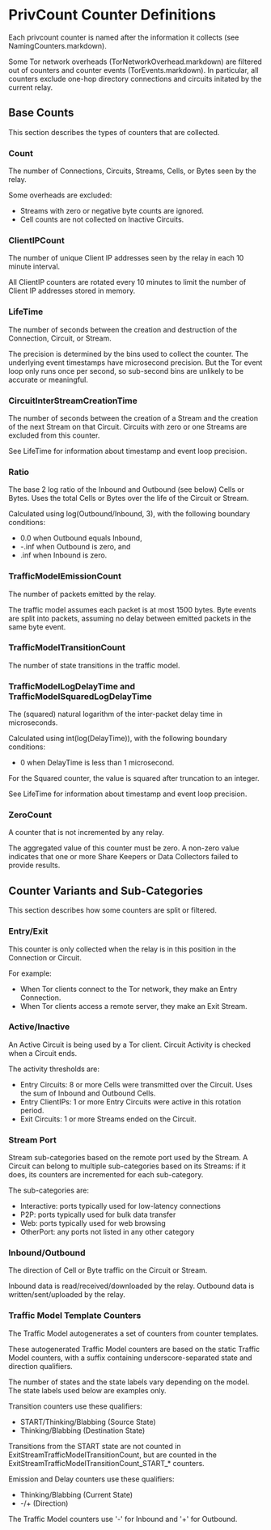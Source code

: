 # PrivCount Counter Definitions

Each privcount counter is named after the information it collects (see
NamingCounters.markdown).

Some Tor network overheads (TorNetworkOverhead.markdown) are filtered out of
counters and counter events (TorEvents.markdown). In particular, all counters
exclude one-hop directory connections and circuits initated by the current
relay.

## Base Counts

This section describes the types of counters that are collected.

### Count

The number of Connections, Circuits, Streams, Cells, or Bytes seen by the
relay.

Some overheads are excluded:
* Streams with zero or negative byte counts are ignored.
* Cell counts are not collected on Inactive Circuits.

### ClientIPCount

The number of unique Client IP addresses seen by the relay in each 10 minute
interval.

All ClientIP counters are rotated every 10 minutes to limit the number of
Client IP addresses stored in memory.

### LifeTime

The number of seconds between the creation and destruction of the Connection,
Circuit, or Stream.

The precision is determined by the bins used to collect the counter. The
underlying event timestamps have microsecond precision. But the Tor event loop
only runs once per second, so sub-second bins are unlikely to be accurate or
meaningful.

### CircuitInterStreamCreationTime

The number of seconds between the creation of a Stream and the creation of the
next Stream on that Circuit. Circuits with zero or one Streams are excluded
from this counter.

See LifeTime for information about timestamp and event loop precision.

### Ratio

The base 2 log ratio of the Inbound and Outbound (see below) Cells or Bytes.
Uses the total Cells or Bytes over the life of the Circuit or Stream.

Calculated using log(Outbound/Inbound, 3), with the following boundary
conditions:
* 0.0 when Outbound equals Inbound,
* -.inf when Outbound is zero, and
* .inf when Inbound is zero.

### TrafficModelEmissionCount

The number of packets emitted by the relay.

The traffic model assumes each packet is at most 1500 bytes. Byte events are
split into packets, assuming no delay between emitted packets in the same byte
event.

### TrafficModelTransitionCount

The number of state transitions in the traffic model.

### TrafficModelLogDelayTime and TrafficModelSquaredLogDelayTime

The (squared) natural logarithm of the inter-packet delay time in microseconds.

Calculated using int(log(DelayTime)), with the following boundary
conditions:
* 0 when DelayTime is less than 1 microsecond.

For the Squared counter, the value is squared after truncation to an integer.

See LifeTime for information about timestamp and event loop precision.

### ZeroCount

A counter that is not incremented by any relay.

The aggregated value of this counter must be zero. A non-zero value indicates
that one or more Share Keepers or Data Collectors failed to provide results.

## Counter Variants and Sub-Categories

This section describes how some counters are split or filtered.

### Entry/Exit

This counter is only collected when the relay is in this position in the
Connection or Circuit.

For example:
* When Tor clients connect to the Tor network, they make an Entry Connection.
* When Tor clients access a remote server, they make an Exit Stream.

### Active/Inactive

An Active Circuit is being used by a Tor client. Circuit Activity is checked
when a Circuit ends.

The activity thresholds are:
* Entry Circuits: 8 or more Cells were transmitted over the Circuit.
                  Uses the sum of Inbound and Outbound Cells.
* Entry ClientIPs: 1 or more Entry Circuits were active in this rotation
                   period.
* Exit Circuits: 1 or more Streams ended on the Circuit.

### Stream Port

Stream sub-categories based on the remote port used by the Stream. A Circuit
can belong to multiple sub-categories based on its Streams: if it does,
its counters are incremented for each sub-category.

The sub-categories are:
* Interactive: ports typically used for low-latency connections
* P2P: ports typically used for bulk data transfer
* Web: ports typically used for web browsing
* OtherPort: any ports not listed in any other category

### Inbound/Outbound

The direction of Cell or Byte traffic on the Circuit or Stream.

Inbound data is read/received/downloaded by the relay.
Outbound data is written/sent/uploaded by the relay.

### Traffic Model Template Counters

The Traffic Model autogenerates a set of counters from counter templates.

These autogenerated Traffic Model counters are based on the static Traffic
Model counters, with a suffix containing underscore-separated state and
direction qualifiers.

The number of states and the state labels vary depending on the model.
The state labels used below are examples only.

Transition counters use these qualifiers:
* START/Thinking/Blabbing (Source State)
* Thinking/Blabbing (Destination State)

Transitions from the START state are not counted in
ExitStreamTrafficModelTransitionCount, but are counted in the
ExitStreamTrafficModelTransitionCount_START_* counters.

Emission and Delay counters use these qualifiers:
* Thinking/Blabbing (Current State)
* -/+ (Direction)

The Traffic Model counters use '-' for Inbound and '+' for Outbound.
